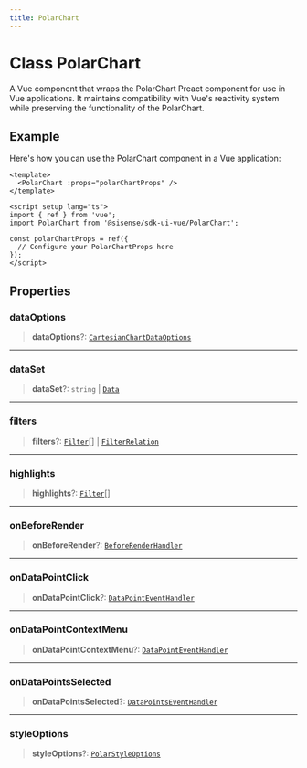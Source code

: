 ```yaml
---
title: PolarChart
---
```


# Class PolarChart

A Vue component that wraps the PolarChart Preact component for use in Vue applications.
It maintains compatibility with Vue's reactivity system while preserving the functionality of the PolarChart.

## Example

Here's how you can use the PolarChart component in a Vue application:
```vue
<template>
  <PolarChart :props="polarChartProps" />
</template>

<script setup lang="ts">
import { ref } from 'vue';
import PolarChart from '@sisense/sdk-ui-vue/PolarChart';

const polarChartProps = ref({
  // Configure your PolarChartProps here
});
</script>
```

## Properties

### dataOptions

> **dataOptions**?: [`CartesianChartDataOptions`](../../sdk-ui/interfaces/interface.CartesianChartDataOptions.md)

***

### dataSet

> **dataSet**?: `string` \| [`Data`](../../sdk-data/interfaces/interface.Data.md)

***

### filters

> **filters**?: [`Filter`](../../sdk-data/interfaces/interface.Filter.md)[] \| [`FilterRelation`](../../sdk-data/interfaces/interface.FilterRelation.md)

***

### highlights

> **highlights**?: [`Filter`](../../sdk-data/interfaces/interface.Filter.md)[]

***

### onBeforeRender

> **onBeforeRender**?: [`BeforeRenderHandler`](../../sdk-ui/type-aliases/type-alias.BeforeRenderHandler.md)

***

### onDataPointClick

> **onDataPointClick**?: [`DataPointEventHandler`](../../sdk-ui/type-aliases/type-alias.DataPointEventHandler.md)

***

### onDataPointContextMenu

> **onDataPointContextMenu**?: [`DataPointEventHandler`](../../sdk-ui/type-aliases/type-alias.DataPointEventHandler.md)

***

### onDataPointsSelected

> **onDataPointsSelected**?: [`DataPointsEventHandler`](../../sdk-ui/type-aliases/type-alias.DataPointsEventHandler.md)

***

### styleOptions

> **styleOptions**?: [`PolarStyleOptions`](../../sdk-ui/interfaces/interface.PolarStyleOptions.md)

